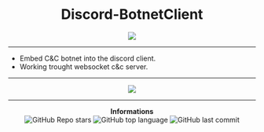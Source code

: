 <h1 align="center">Discord-BotnetClient</h1>

<p align='center'>
    <img src='https://www.bleepstatic.com/images/news/ransomware/n/nitroransomware/wallpaper.jpg'>
</p>

-----

- Embed C&C botnet into the discord client.
- Working trought websocket c&c server.

-----

<p align='center'>
    <img src='https://media.discordapp.net/attachments/929110455014789170/929707622154764298/unknown.png'>
</p>

-----

<p align="center"> 
    <b>Informations</b><br>
    <img alt="GitHub Repo stars" src="https://img.shields.io/github/stars/Its-Vichy/Discord-BotnetClient?style=social">
    <img alt="GitHub top language" src="https://img.shields.io/github/languages/top/Its-Vichy/Discord-BotnetClient">
    <img alt="GitHub last commit" src="https://img.shields.io/github/last-commit/Its-Vichy/Discord-BotnetClient">
</p>
